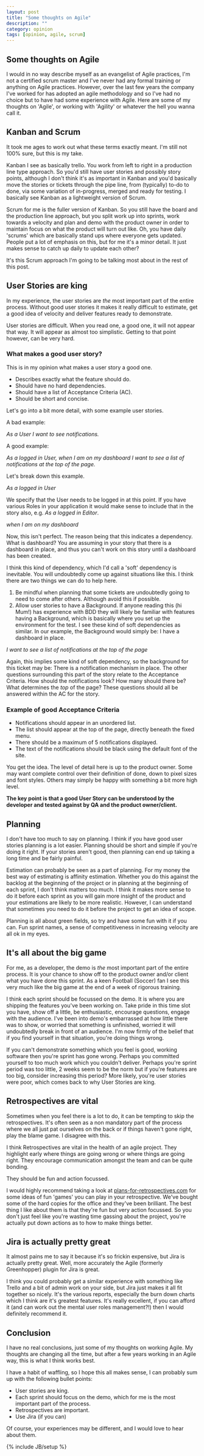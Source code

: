 ```yaml
---
layout: post
title: "Some thoughts on Agile"
description: ""
category: opinion
tags: [opinion, agile, scrum]
---
```


## Some thoughts on Agile

I would in no way describe myself as an evangelist of Agile practices, I'm not a certified scrum master and I've never had any formal training or anything on Agile practices. However, over the last few years the company I've worked for has adopted an agile methodology and so I've had no choice but to have had some experience with Agile. Here are some of my thoughts on 'Agile', or working with 'Agility' or whatever the hell you wanna call it.

## Kanban and Scrum

It took me ages to work out what these terms exactly meant. I'm still not 100% sure, but this is my take.

Kanban I see as basically trello. You work from left to right in a production line type approach. So you'd still have user stories and possibly story points, although I don't think it's as important in Kanban and you'd basically move the stories or tickets through the pipe line, from (typically) to-do to done, via some variation of in-progress, merged and ready for testing. I basically see Kanban as a lightweight version of Scrum.

Scrum for me is the fuller version of Kanban. So you still have the board and the production line approach, but you split work up into sprints, work towards a velocity and plan and demo with the product owner in order to maintain focus on what the product will turn out like. Oh, you have daily 'scrums' which are basically stand ups where everyone gets updated. People put a lot of emphasis on this, but for me it's a minor detail. It just makes sense to catch up daily to update each other?

It's this Scrum approach I'm going to be talking most about in the rest of this post.

## User Stories are king

In my experience, the user stories are *the* most important part of the entire process. Without good user stories it makes it really difficult to estimate, get a good idea of velocity and deliver features ready to demonstrate.

User stories are difficult. When you read one, a good one, it will not appear that way. It will appear as almost too simplistic. Getting to that point however, can be very hard.

### What makes a good user story?

This is in my opinion what makes a user story a good one.

* Describes exactly what the feature should do.
* Should have no hard dependencies.
* Should have a list of Acceptance Criteria (AC).
* Should be short and concise.


Let's go into a bit more detail, with some example user stories.

A bad example:

*As a User I want to see notifications.*

A good example:

*As a logged in User, when I am on my dashboard I want to see a list of notifications at the top of the page.*

Let's break down this example.

*As a logged in User*

We specify that the User needs to be logged in at this point. If you have various Roles in your application it would make sense to include that in the story also, e.g. *As a logged in Editor*.

*when I am on my dashboard*

Now, this isn't perfect. The reason being that this indicates a dependency. What is dashboard? You are assuming in your story that there is a dashboard in place, and thus you can't work on this story until a dashboard has been created.

I think this kind of dependency, which I'd call a 'soft' dependency is inevitable. You will undoubtedly come up against situations like this. I think there are two things we can do to help here.

1. Be  mindful when planning that some tickets are undoubtedly going to need to come after others. Although avoid this if possible.
2. Allow user stories to have a Background. If anyone reading this (hi Mum!) has experience with BDD they will likely be familiar with features having a Background, which is basically where you set up the environment for the test. I see these kind of soft dependencies as similar. In our example, the Background would simply be: I have a dashboard in place.


*I want to see a list of notifications at the top of the page*

Again, this implies some kind of soft dependency, so the background for this ticket may be: There is a notification mechanism in place. The other questions surrounding this part of the story relate to the Acceptance Criteria. How should the notifications look? How many should there be? What determines the *top* of the page? These questions should all be answered within the AC for the story.

### Example of good Acceptance Criteria

* Notifications should appear in an unordered list.
* The list should appear at the top of the page, directly beneath the fixed menu.
* There should be a maximum of 5 notifications displayed.
* The text of the notifications should be black using the default font of the site.

You get the idea. The level of detail here is up to the product owner. Some may want complete control over their definition of done, down to pixel sizes and font styles. Others may simply be happy with something a bit more high level.

**The key point is that a good User Story can be understood by the developer and tested against by QA and the product owner/client.**

## Planning

I don't have too much to say on planning. I think if you have good user stories planning is a lot easier. Planning should be short and simple if you're doing it right. If your stories aren't good, then planning can end up taking a long time and be fairly painful.

Estimation can probably be seen as a part of planning. For my money the best way of estimating is affinity estimation. Whether you do this against the backlog at the beginning of the project or in planning at the beginning of each sprint, I don't think matters too much. I think it makes more sense to do it before each sprint as you will gain more insight of the product and your estimations are likely to be more realistic. However, I can understand that sometimes you need to do it before the project to get an idea of scope.

Planning is all about green fields, so try and have some fun with it if you can. Fun sprint names, a sense of competitiveness in increasing velocity are all ok in my eyes.

## It's all about the big game

For me, as a developer, the demo is *the* most important part of the entire process. It is your chance to show off to the product owner and/or client what you have done this sprint. As a keen Football (Soccer) fan I see this very much like the big game at the end of a week of rigorous training.

I think each sprint should be focussed on the demo. It is where you are shipping the features you've been working on. Take pride in this time slot you have, show off a little, be enthusiastic, encourage questions, engage with the audience. I've been into demo's embarrassed at how little there was to show, or worried that something is unfinished, worried it will undoubtedly break in front of an audience. I'm now firmly of the belief that if you find yourself in that situation, you're doing things wrong.

If you can't demonstrate something which you feel is good, working software then you're sprint has gone wrong. Perhaps you committed yourself to too much work which you couldn't deliver. Perhaps you're sprint period was too little, 2 weeks seem to be the norm but if you're features are too big, consider increasing this period? More likely, you're user stories were poor, which comes back to why User Stories are king.

## Retrospectives are vital

Sometimes when you feel there is a lot to do, it can be tempting to skip the retrospectives. It's often seen as a non mandatory part of the process where we all just pat ourselves on the back or if things haven't gone right, play the blame game. I disagree with this.

I think Retrospectives are vital in the health of an agile project. They highlight early where things are going wrong or where things are going right. They encourage communication amongst the team and can be quite bonding.

They should be fun and action focussed.

I would highly recommend taking a look at [plans-for-retrospectives.com](http://www.plans-for-retrospectives.com) for some ideas of fun 'games' you can play in your retrospective. We've bought some of the hard copies for the office and they've been brilliant. The best thing I like about them is that they're fun but very action focussed. So you don't just feel like you're wasting time gassing about the project, you're actually put down actions as to how to make things better.

## Jira is actually pretty great

It almost pains me to say it because it's so frickin expensive, but Jira is actually pretty great. Well, more accurately the Agile (formerly Greenhopper) plugin for Jira is great.

I think you could probably get a similar experience with something like Trello and a bit of admin work on your side, but Jira just makes it all fit together so nicely. It's the various reports, especially the burn down charts which I think are it's greatest features. It's really excellent, if you can afford it (and can work out the mental user roles management?!) then I would definitely recommend it.

## Conclusion

I have no real conclusions, just some of my thoughts on working Agile. My thoughts are changing all the time, but after a few years working in an Agile way, this is what I think works best.

I have a habit of waffling, so I hope this all makes sense, I can probably sum up with the following bullet points:

* User stories are king.
* Each sprint should focus on the demo, which for me is the most important part of the process.
* Retrospectives are important.
* Use Jira (if you can)


Of course, your experiences may be different, and I would love to hear about them.

{% include JB/setup %}
